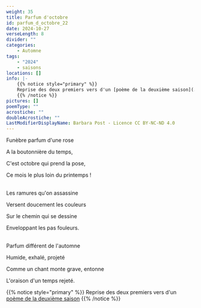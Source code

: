 ```yaml
---
weight: 35
title: Parfum d'octobre
id: parfum_d_octobre_22
date: 2024-10-27
verseLength: 8
divider: ""
categories:
    - Automne
tags:
    - "2024"
    - saisons
locations: []
info: |-
    {{% notice style="primary" %}}
    Reprise des deux premiers vers d'un [poème de la deuxième saison](../2_deuxieme_saison/passage)
    {{% /notice %}}
pictures: []
poemType: ""
acrostiche: ""
doubleAcrostiche: ""
LastModifierDisplayName: Barbara Post - Licence CC BY-NC-ND 4.0
---
```

Funèbre parfum d'une rose

A la boutonnière du temps,

C'est octobre qui prend la pose,

Ce mois le plus loin du printemps !

 \
Les ramures qu'on assassine

Versent doucement les couleurs

Sur le chemin qui se dessine

Enveloppant les pas fouleurs.

 \
Parfum différent de l'automne

Humide, exhalé, projeté

Comme un chant monte grave, entonne

L'oraison d'un temps rejeté.

{{% notice style="primary" %}}
Reprise des deux premiers vers d'un [poème de la deuxième saison](../2_deuxieme_saison/passage)
{{% /notice %}}